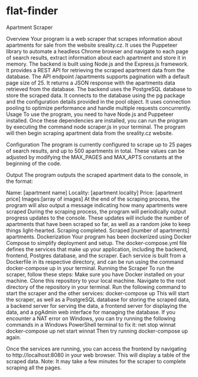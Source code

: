 # flat-finder
Apartment Scraper

Overview
Your program is a web scraper that scrapes information about apartments for sale from the website sreality.cz. It uses the Puppeteer library to automate a headless Chrome browser and navigate to each page of search results, extract information about each apartment and store it in memory.
The backend is built using Node.js and the Express.js framework. It provides a REST API for retrieving the scraped apartment data from the database. The API endpoint /apartments supports pagination with a default page size of 25. It returns a JSON response with the apartments data retrieved from the database.
The backend uses the PostgreSQL database to store the scraped data. It connects to the database using the pg package and the configuration details provided in the pool object. It uses connection pooling to optimize performance and handle multiple requests concurrently.
Usage
To use the program, you need to have Node.js and Puppeteer installed. Once these dependencies are installed, you can run the program by executing the command node scraper.js in your terminal. The program will then begin scraping apartment data from the sreality.cz website.

Configuration
The program is currently configured to scrape up to 25 pages of search results, and up to 500 apartments in total. These values can be adjusted by modifying the MAX_PAGES and MAX_APTS constants at the beginning of the code.

Output
The program outputs the scraped apartment data to the console, in the format:

Name: [apartment name]
Locality: [apartment locality]
Price: [apartment price]
Images:[array of images]
At the end of the scraping process, the program will also output a message indicating how many apartments were scraped
During the scraping process, the program will periodically output progress updates to the console. These updates will include the number of apartments that have been scraped so far, as well as a random joke to keep things light-hearted.
Scraping completed. Scraped [number of apartments] apartments.
Dockerization
Your program has been dockerized using Docker Compose to simplify deployment and setup. The docker-compose.yml file defines the services that make up your application, including the backend, frontend, Postgres database, and the scraper. Each service is built from a Dockerfile in its respective directory, and can be run using the command docker-compose up in your terminal.
Running the Scraper
To run the scraper, follow these steps:
Make sure you have Docker installed on your machine.
Clone this repository to your local machine.
Navigate to the root directory of the repository in your terminal.
Run the following command to start the scraper and the other services:
docker-compose up
This will start the scraper, as well as a PostgreSQL database for storing the scraped data, a backend server for serving the data, a frontend server for displaying the data, and a pgAdmin web interface for managing the database.
If you encounter a NAT error on Windows, you can try running the following commands in a Windows PowerShell terminal to fix it:
net stop winnat
docker-compose up 
net start winnat
Then try running docker-compose up again.

Once the services are running, you can access the frontend by navigating to http://localhost:8080 in your web browser. This will display a table of the scraped data.
Note: It may take a few minutes for the scraper to complete scraping all the pages.

